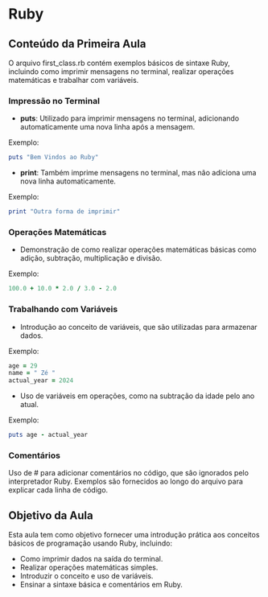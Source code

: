 # Ruby

## Conteúdo da Primeira Aula

O arquivo first_class.rb contém exemplos básicos de sintaxe Ruby, incluindo como imprimir mensagens no terminal, realizar operações matemáticas e trabalhar com variáveis. 

### Impressão no Terminal

- **puts**: Utilizado para imprimir mensagens no terminal, adicionando automaticamente uma nova linha após a mensagem.
  
Exemplo: 
```ruby
puts "Bem Vindos ao Ruby"
```

- **print**: Também imprime mensagens no terminal, mas não adiciona uma nova linha automaticamente.
  
Exemplo: 
```ruby
print "Outra forma de imprimir"
```

### Operações Matemáticas

- Demonstração de como realizar operações matemáticas básicas como adição, subtração, multiplicação e divisão.
  
Exemplo: 
```ruby
100.0 + 10.0 * 2.0 / 3.0 - 2.0
```

### Trabalhando com Variáveis

- Introdução ao conceito de variáveis, que são utilizadas para armazenar dados.
  
Exemplo:
```ruby
age = 29
name = " Zé "
actual_year = 2024
```

- Uso de variáveis em operações, como na subtração da idade pelo ano atual.
  
Exemplo: 
```ruby
puts age - actual_year
```

### Comentários

Uso de # para adicionar comentários no código, que são ignorados pelo interpretador Ruby.
Exemplos são fornecidos ao longo do arquivo para explicar cada linha de código.

## Objetivo da Aula

Esta aula tem como objetivo fornecer uma introdução prática aos conceitos básicos de programação usando Ruby, incluindo:

- Como imprimir dados na saída do terminal.
- Realizar operações matemáticas simples.
- Introduzir o conceito e uso de variáveis.
- Ensinar a sintaxe básica e comentários em Ruby.
